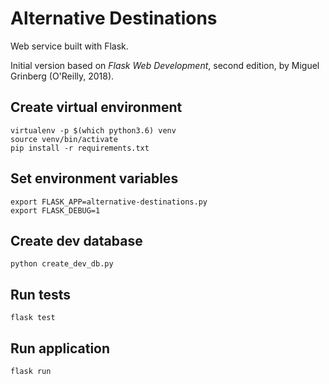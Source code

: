 # Alternative Destinations
Web service built with Flask.

Initial version based on *Flask Web Development*, second edition, by Miguel Grinberg (O'Reilly, 2018).

## Create virtual environment

```
virtualenv -p $(which python3.6) venv
source venv/bin/activate
pip install -r requirements.txt
```

## Set environment variables

```
export FLASK_APP=alternative-destinations.py
export FLASK_DEBUG=1
```

## Create dev database

```
python create_dev_db.py 
```

## Run tests

```
flask test
```

## Run application

```
flask run
```
